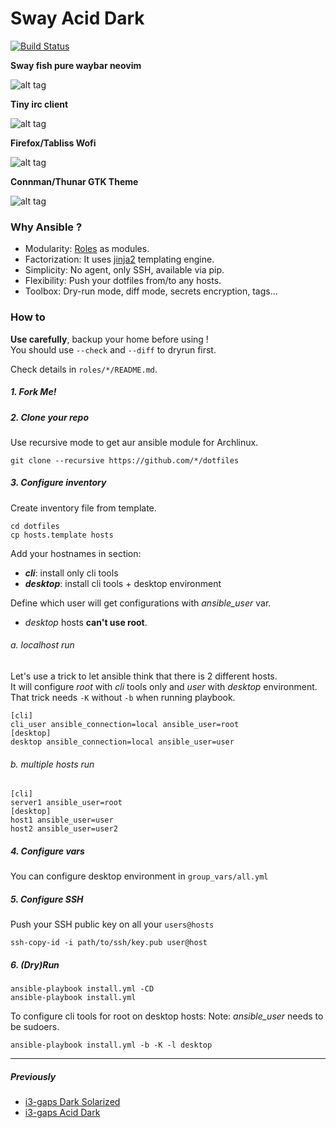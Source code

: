 # Sway Acid Dark 

[![Build Status](https://travis-ci.org/eoli3n/dotfiles.svg?branch=master)](https://travis-ci.org/eoli3n/dotfiles)

**Sway fish pure waybar neovim**

![alt tag](https://github.com/eoli3n/dotfiles/blob/master/screenshots/sway.png)

**Tiny irc client**

![alt tag](https://github.com/eoli3n/dotfiles/blob/master/screenshots/irc.png)

**Firefox/Tabliss Wofi**

![alt tag](https://github.com/eoli3n/dotfiles/blob/master/screenshots/ff.png)

**Connman/Thunar GTK Theme**

![alt tag](https://github.com/eoli3n/dotfiles/blob/master/screenshots/gtk.png)

### Why Ansible ?

- Modularity: [Roles](https://docs.ansible.com/ansible/latest/user_guide/playbooks_reuse_roles.html) as modules.
- Factorization: It uses [jinja2](https://docs.ansible.com/ansible-container/container_yml/template.html) templating engine.
- Simplicity: No agent, only SSH, available via pip.
- Flexibility: Push your dotfiles from/to any hosts.
- Toolbox: Dry-run mode, diff mode, secrets encryption, tags...

### How to

**Use carefully**, backup your home before using !  
You should use ``--check`` and ``--diff`` to dryrun first.

Check details in ``roles/*/README.md``.  

##### 1. Fork Me!

##### 2. Clone your repo

Use recursive mode to get aur ansible module for Archlinux.
```
git clone --recursive https://github.com/*/dotfiles
```
##### 3. Configure inventory

Create inventory file from template.

```
cd dotfiles
cp hosts.template hosts
```

Add your hostnames in section:
- ***cli***: install only cli tools
- ***desktop***: install cli tools + desktop environment  

Define which user will get configurations with *ansible_user* var.  
- *desktop* hosts **can't use root**.  

###### a. localhost run

Let's use a trick to let ansible think that there is 2 different hosts.  
It will configure *root* with *cli* tools only and *user* with *desktop* environment.
That trick needs ``-K`` without ``-b`` when running playbook.

```
[cli]
cli_user ansible_connection=local ansible_user=root
[desktop]
desktop ansible_connection=local ansible_user=user
```

###### b. multiple hosts run

```
[cli]
server1 ansible_user=root
[desktop]
host1 ansible_user=user
host2 ansible_user=user2
```

##### 4. Configure vars

You can configure desktop environment in ``group_vars/all.yml``

##### 5. Configure SSH

Push your SSH public key on all your ``users@hosts``
```
ssh-copy-id -i path/to/ssh/key.pub user@host
```

##### 6. (Dry)Run

```
ansible-playbook install.yml -CD
ansible-playbook install.yml
```
To configure cli tools for root on desktop hosts:
Note: *ansible_user* needs to be sudoers.  
```
ansible-playbook install.yml -b -K -l desktop
```

-----

##### Previously

* [i3-gaps Dark Solarized](https://github.com/eoli3n/dotfiles/tree/zsh-agnoster-solarized)
* [i3-gaps Acid Dark](https://github.com/eoli3n/dotfiles/tree/i3-gaps-acid-dark)
